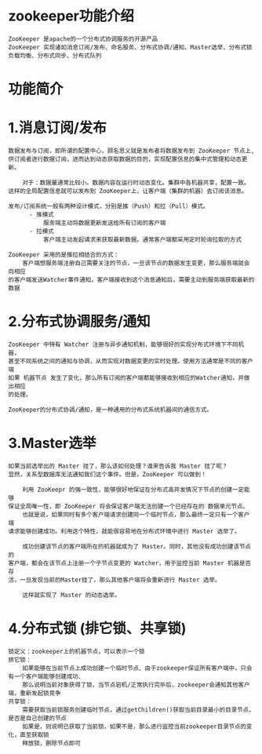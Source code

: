 # zookeeper功能介绍
    ZooKeeper 是apache的一个分布式协调服务的开源产品
    ZooKeeper 实现诸如消息订阅/发布、命名服务、分布式协调/通知、Master选举、分布式锁
    负载均衡、分布式同步、分布式队列

# 功能简介
# 1.消息订阅/发布
    数据发布与订阅，即所谓的配置中心，顾名思义就是发布者将数据发布到 ZooKeeper 节点上,
    供订阅者进行数据订阅，进而达到动态获取数据的目的，实现配置信息的集中式管理和动态更新。
    
        对于：数据量通常比较小。数据内容在运行时动态变化。集群中各机器共享，配置一致。
    这样的全局配置信息就可以发布到 ZooKeeper上，让客户端（集群的机器）去订阅该消息。
    
    发布/订阅系统一般有两种设计模式，分别是推（Push）和拉（Pull）模式。
          - 推模式
              服务端主动将数据更新发送给所有订阅的客户端
          - 拉模式
              客户端主动发起请求来获取最新数据，通常客户端都采用定时轮询拉取的方式
    
    ZooKeeper 采用的是推拉相结合的方式：
        客户端想服务端注册自己需要关注的节点，一旦该节点的数据发生变更，那么服务端就会向相应
    的客户端发送Watcher事件通知，客户端接收到这个消息通知后，需要主动到服务端获取最新的数据


# 2.分布式协调服务/通知
    ZooKeeper 中特有 Watcher 注册与异步通知机制，能够很好的实现分布式环境下不同机器，
    甚至不同系统之间的通知与协调，从而实现对数据变更的实时处理。使用方法通常是不同的客户端
    如果 机器节点 发生了变化，那么所有订阅的客户端都能够接收到相应的Watcher通知，并做出相应
    的处理。
    
    ZooKeeper的分布式协调/通知，是一种通用的分布式系统机器间的通信方式。

# 3.Master选举
    如果当前选举出的 Master 挂了，那么该如何处理？谁来告诉我 Master 挂了呢？
    显然，关系型数据库无法通知我们这个事件。但是，ZooKeeper 可以做到！
    
        利用 ZooKeepr 的强一致性，能够很好地保证在分布式高并发情况下节点的创建一定能够
    保证全局唯一性，即 ZooKeeper 将会保证客户端无法创建一个已经存在的 数据单元节点。
        也就是说，如果同时有多个客户端请求创建同一个临时节点，那么最终一定只有一个客户端
    请求能够创建成功。利用这个特性，就能很容易地在分布式环境中进行 Master 选举了。
    
        成功创建该节点的客户端所在的机器就成为了 Master。同时，其他没有成功创建该节点的
    客户端，都会在该节点上注册一个子节点变更的 Watcher，用于监控当前 Master 机器是否存
    活，一旦发现当前的Master挂了，那么其他客户端将会重新进行 Master 选举。
    
        这样就实现了 Master 的动态选举。

# 4.分布式锁 (排它锁、共享锁)
    锁定义：zookeeper上的机器节点，可以表示一个锁
    排它锁：
        如果能够在当前节点上成功创建一个临时节点、由于zookeeper保证所有客户端中，只会有一个客户端能够创建成功、
        那么说明当前对象获得了锁，当节点宕机/正常执行完毕后，zookeeper会通知其他客户端，重新发起锁竞争
    共享锁：
        需要获取当前锁服务创建临时节点，通过getChildren()获取当前目录最小的目录节点，是否是自己创建的节点
        如果是，则说明已获取了当前锁，如果不是，那么进行监控当前zookeeper目录节点的变化，直至获取锁
        释放锁，删除节点即可
        
    